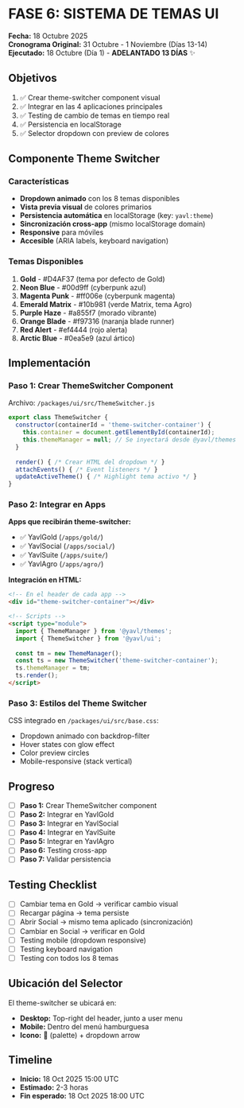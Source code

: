 # FASE 6: SISTEMA DE TEMAS UI

**Fecha:** 18 Octubre 2025  
**Cronograma Original:** 31 Octubre - 1 Noviembre (Días 13-14)  
**Ejecutado:** 18 Octubre (Día 1) - **ADELANTADO 13 DÍAS** ✨

## Objetivos

1. ✅ Crear theme-switcher component visual
2. ✅ Integrar en las 4 aplicaciones principales
3. ✅ Testing de cambio de temas en tiempo real
4. ✅ Persistencia en localStorage
5. ✅ Selector dropdown con preview de colores

## Componente Theme Switcher

### Características

- **Dropdown animado** con los 8 temas disponibles
- **Vista previa visual** de colores primarios
- **Persistencia automática** en localStorage (key: `yavl:theme`)
- **Sincronización cross-app** (mismo localStorage domain)
- **Responsive** para móviles
- **Accesible** (ARIA labels, keyboard navigation)

### Temas Disponibles

1. **Gold** - #D4AF37 (tema por defecto de Gold)
2. **Neon Blue** - #00d9ff (cyberpunk azul)
3. **Magenta Punk** - #ff006e (cyberpunk magenta)
4. **Emerald Matrix** - #10b981 (verde Matrix, tema Agro)
5. **Purple Haze** - #a855f7 (morado vibrante)
6. **Orange Blade** - #f97316 (naranja blade runner)
7. **Red Alert** - #ef4444 (rojo alerta)
8. **Arctic Blue** - #0ea5e9 (azul ártico)

## Implementación

### Paso 1: Crear ThemeSwitcher Component

Archivo: `/packages/ui/src/ThemeSwitcher.js`

```javascript
export class ThemeSwitcher {
  constructor(containerId = 'theme-switcher-container') {
    this.container = document.getElementById(containerId);
    this.themeManager = null; // Se inyectará desde @yavl/themes
  }
  
  render() { /* Crear HTML del dropdown */ }
  attachEvents() { /* Event listeners */ }
  updateActiveTheme() { /* Highlight tema activo */ }
}
```

### Paso 2: Integrar en Apps

**Apps que recibirán theme-switcher:**
- ✅ YavlGold (`/apps/gold/`)
- ✅ YavlSocial (`/apps/social/`)
- ✅ YavlSuite (`/apps/suite/`)
- ✅ YavlAgro (`/apps/agro/`)

**Integración en HTML:**
```html
<!-- En el header de cada app -->
<div id="theme-switcher-container"></div>

<!-- Scripts -->
<script type="module">
  import { ThemeManager } from '@yavl/themes';
  import { ThemeSwitcher } from '@yavl/ui';
  
  const tm = new ThemeManager();
  const ts = new ThemeSwitcher('theme-switcher-container');
  ts.themeManager = tm;
  ts.render();
</script>
```

### Paso 3: Estilos del Theme Switcher

CSS integrado en `/packages/ui/src/base.css`:
- Dropdown animado con backdrop-filter
- Hover states con glow effect
- Color preview circles
- Mobile-responsive (stack vertical)

## Progreso

- [ ] **Paso 1:** Crear ThemeSwitcher component
- [ ] **Paso 2:** Integrar en YavlGold
- [ ] **Paso 3:** Integrar en YavlSocial
- [ ] **Paso 4:** Integrar en YavlSuite
- [ ] **Paso 5:** Integrar en YavlAgro
- [ ] **Paso 6:** Testing cross-app
- [ ] **Paso 7:** Validar persistencia

## Testing Checklist

- [ ] Cambiar tema en Gold → verificar cambio visual
- [ ] Recargar página → tema persiste
- [ ] Abrir Social → mismo tema aplicado (sincronización)
- [ ] Cambiar en Social → verificar en Gold
- [ ] Testing mobile (dropdown responsive)
- [ ] Testing keyboard navigation
- [ ] Testing con todos los 8 temas

## Ubicación del Selector

El theme-switcher se ubicará en:
- **Desktop:** Top-right del header, junto a user menu
- **Mobile:** Dentro del menú hamburguesa
- **Icono:** 🎨 (palette) + dropdown arrow

## Timeline

- **Inicio:** 18 Oct 2025 15:00 UTC
- **Estimado:** 2-3 horas
- **Fin esperado:** 18 Oct 2025 18:00 UTC

